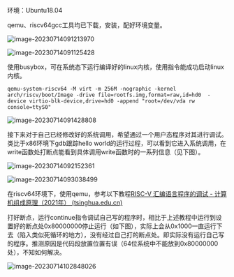 环境：Ubuntu18.04

qemu、riscv64gcc工具均已下载，安装，配好环境变量。

![image-20230714091213970](C:\Users\q\AppData\Roaming\Typora\typora-user-images\image-20230714091213970.png)

![image-20230714091125428](C:\Users\q\AppData\Roaming\Typora\typora-user-images\image-20230714091125428.png)

使用busybox，可在系统态下运行编译好的linux内核，使用指令能成功启动linux内核。

```
qemu-system-riscv64 -M virt -m 256M -nographic -kernel arch/riscv/boot/Image -drive file=rootfs.img,format=raw,id=hd0  -device virtio-blk-device,drive=hd0 -append "root=/dev/vda rw console=ttyS0"
```

![image-20230714091428808](C:\Users\q\AppData\Roaming\Typora\typora-user-images\image-20230714091428808.png)

接下来对于自己已经修改好的系统调用，希望通过一个用户态程序对其进行调试。类比于x86环境下gdb跟踪hello world的运行过程，可以看到它进入系统调用，在write函数处打断点能看到具体调用write函数时的一系列信息（见下图）。

![image-20230714092152361](C:\Users\q\AppData\Roaming\Typora\typora-user-images\image-20230714092152361.png)

![image-20230714093038499](C:\Users\q\AppData\Roaming\Typora\typora-user-images\image-20230714093038499.png)

在riscv64环境下，使用qemu，参考以下教程[RISC-V 汇编语言程序的调试 - 计算机组成原理（2021年） (tsinghua.edu.cn)](https://lab.cs.tsinghua.edu.cn/cod-lab-docs/labs/5-riscv-assem/)

打好断点，运行continue指令调试自己写的程序时，相比于上述教程中运行到设置好的断点处0x80000000停止运行（如下图），实际上会从0x1000一直运行下去（陷入类似死循环的地方），没有经过自己打的断点处。即实际没有运行自己写的程序。推测原因是代码段放置位置有误（64位系统中不能放到0x80000000处），不知如何解决。

![image-20230714102848026](C:\Users\q\AppData\Roaming\Typora\typora-user-images\image-20230714102848026.png)